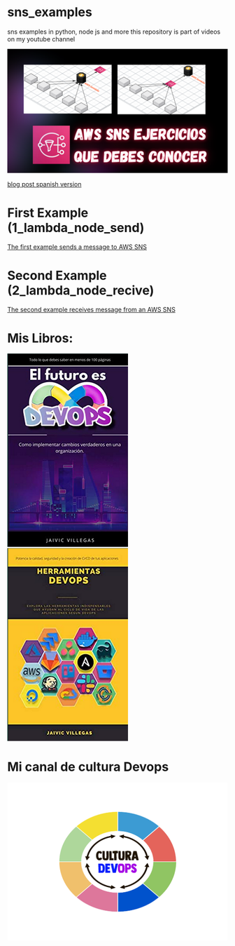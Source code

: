 # sns_examples
sns examples in python, node js and more  this repository is part of videos on my youtube channel


[![video awssns golang](https://github.com/culturadevops/sns_examples/blob/master/awssnsproject.png)](https://youtu.be/p_ViMvxz0Ws)


[blog post spanish version ](https://culturadevops.blogspot.com/2022/09/tutorial-2023-aws-sns-para.html) 


# First Example (1_lambda_node_send)

[The first example sends a message to AWS SNS ](https://youtu.be/p_ViMvxz0Ws) 

# Second Example (2_lambda_node_recive)


[The second example receives message from an AWS SNS](https://youtu.be/p_ViMvxz0Ws?t=603) 



# Mis Libros:

[![libros futuro es devops ](https://github.com/culturadevops/recursos/blob/master/portada-futuro-es-devops.png)](https://amzn.to/3S8AGG9) [![libros herramientas devops](https://github.com/culturadevops/recursos/blob/master/portada-herramientasdevops.png)](https://amzn.to/3ga1c4E)

# Mi canal de cultura Devops

[![canal de youtube sobre devops ](https://github.com/culturadevops/recursos/blob/master/logo-culturadevops.png)](https://www.youtube.com/channel/UCfJ67eVA7DkKbbIF5ceJDMA?sub_confirmation=1) 
